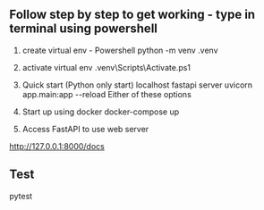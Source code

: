 ## Follow step by step to get working - type in terminal using powershell

1. create virtual env - Powershell 
python -m venv .venv

2. activate virtual env
.venv\Scripts\Activate.ps1

3. Quick start (Python only start)
localhost fastapi server
uvicorn app.main:app --reload
					Either of these options

3. Start up using docker
docker-compose up

4. Access FastAPI to use web server

http://127.0.0.1:8000/docs


## Test

pytest
